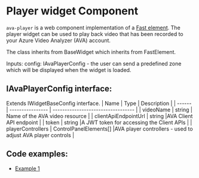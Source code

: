 # Player widget Component

`ava-player` is a web component implementation of a [Fast element](https://www.fast.design/).
The player widget can be used to play back video that has been recorded to your Azure Video Analyzer (AVA) account.

The class inherits from BaseWidget which inherits from FastElement.

Inputs:
config: IAvaPlayerConfig - the user can send a predefined zone which will be displayed when the widget is loaded.

## IAvaPlayerConfig interface:

Extends IWidgetBaseConfig interface.
| Name | Type | Description |
| ------ | ---------------- | ---------------------------------- |
| videoName | string | Name of the AVA video resource |
| clientApiEndpointUrl | string |AVA Client API endpoint |
| token | string |A JWT token for accessing the Client APIs |
| playerControllers | ControlPanelElements[] |AVA player controllers - used to adjust AVA player controls |

## Code examples:

-   [Example 1](../examples/player-widget.html)
